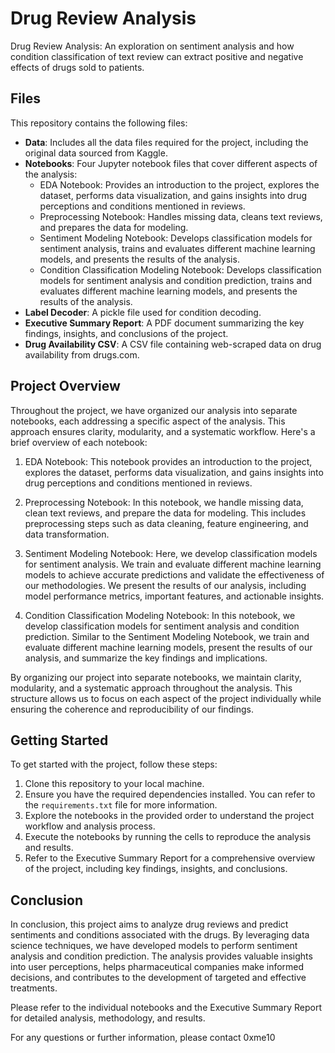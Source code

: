 # Drug Review Analysis

Drug Review Analysis: An exploration on sentiment analysis and how condition classification of text review can extract positive and negative effects of drugs sold to patients.

## Files

This repository contains the following files:

- **Data**: Includes all the data files required for the project, including the original data sourced from Kaggle.
- **Notebooks**: Four Jupyter notebook files that cover different aspects of the analysis:
  - EDA Notebook: Provides an introduction to the project, explores the dataset, performs data visualization, and gains insights into drug perceptions and conditions mentioned in reviews.
  - Preprocessing Notebook: Handles missing data, cleans text reviews, and prepares the data for modeling.
  - Sentiment Modeling Notebook: Develops classification models for sentiment analysis, trains and evaluates different machine learning models, and presents the results of the analysis.
  - Condition Classification Modeling Notebook: Develops classification models for sentiment analysis and condition prediction, trains and evaluates different machine learning models, and presents the results of the analysis.
- **Label Decoder**: A pickle file used for condition decoding.
- **Executive Summary Report**: A PDF document summarizing the key findings, insights, and conclusions of the project.
- **Drug Availability CSV**: A CSV file containing web-scraped data on drug availability from drugs.com.

## Project Overview

Throughout the project, we have organized our analysis into separate notebooks, each addressing a specific aspect of the analysis. This approach ensures clarity, modularity, and a systematic workflow. Here's a brief overview of each notebook:

1. EDA Notebook: This notebook provides an introduction to the project, explores the dataset, performs data visualization, and gains insights into drug perceptions and conditions mentioned in reviews.

2. Preprocessing Notebook: In this notebook, we handle missing data, clean text reviews, and prepare the data for modeling. This includes preprocessing steps such as data cleaning, feature engineering, and data transformation.

3. Sentiment Modeling Notebook: Here, we develop classification models for sentiment analysis. We train and evaluate different machine learning models to achieve accurate predictions and validate the effectiveness of our methodologies. We present the results of our analysis, including model performance metrics, important features, and actionable insights.

4. Condition Classification Modeling Notebook: In this notebook, we develop classification models for sentiment analysis and condition prediction. Similar to the Sentiment Modeling Notebook, we train and evaluate different machine learning models, present the results of our analysis, and summarize the key findings and implications.

By organizing our project into separate notebooks, we maintain clarity, modularity, and a systematic approach throughout the analysis. This structure allows us to focus on each aspect of the project individually while ensuring the coherence and reproducibility of our findings.

## Getting Started

To get started with the project, follow these steps:

1. Clone this repository to your local machine.
2. Ensure you have the required dependencies installed. You can refer to the `requirements.txt` file for more information.
3. Explore the notebooks in the provided order to understand the project workflow and analysis process.
4. Execute the notebooks by running the cells to reproduce the analysis and results.
5. Refer to the Executive Summary Report for a comprehensive overview of the project, including key findings, insights, and conclusions.

## Conclusion

In conclusion, this project aims to analyze drug reviews and predict sentiments and conditions associated with the drugs. By leveraging data science techniques, we have developed models to perform sentiment analysis and condition prediction. The analysis provides valuable insights into user perceptions, helps pharmaceutical companies make informed decisions, and contributes to the development of targeted and effective treatments.

Please refer to the individual notebooks and the Executive Summary Report for detailed analysis, methodology, and results.

For any questions or further information, please contact 0xme10
